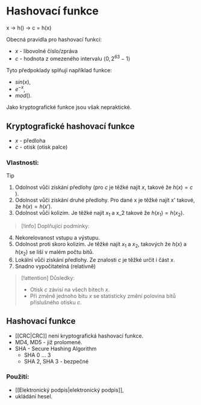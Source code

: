 # Hashovací funkce

x -> h() -> c = h(x)

Obecná pravidla pro hashovací funkci:
- $x$ - libovolné číslo/zpráva
- $c$ - hodnota z omezeného intervalu $\left<0, 2^{63}-1\right>$

Tyto předpoklady splňují například funkce:
- $sin(x)$,
- $e^{-x}$, 
- $mod()$.

Jako kryptografické funkce jsou však nepraktické.

## Kryptografické hashovací funkce
- $x$ - předloha
- $c$ - otisk (otisk palce)

### Vlastnosti:
> [!tip] 
1) Odolnost vůči získání předlohy (pro $c$ je těžké najít $x$, takové že $h(x) = c$ ).
2) Odolnost vůči získání druhé předlohy. Pro dané x je těžké najít x' takové, že $h(x) = h(x')$.
3) Odolnost vůči kolizím. Je těžké najít $x_1$ a x_2 takové že $h(x_1) = h(x_2)$.

> [!info] Doplňující podmínky:
4) Nekorelovanost vstupu a výstupu.
5) Odolnost proti skoro kolizím. Je těžké najít $x_1$ a $x_2$, takových že $h(x)$ a $h(x_2)$ se liší v malém počtu bitů.
6) Lokální vůči získání předlohy. Ze znalosti $c$ je těžké určit i část $x$.
7) Snadno vypočitatelná (relativně)

> [!attention] Důsledky:
>- Otisk $c$ závisí na všech bitech $x$. 
>- Při změně jednoho bitu $x$ se statisticky změní polovina bitů příslušného otisku $c$.

## Hashovací funkce

- [[CRC|CRC]] není kryptografická hashovací funkce.
- MD4, MD5 - již prolomené.
- SHA - Secure Hashing Algorithm
	- SHA 0 ... 3
	- SHA 2, SHA 3 - bezpečné

### Použití:
- [[Elektronický podpis|elektronický podpis]],
- ukládání hesel.

